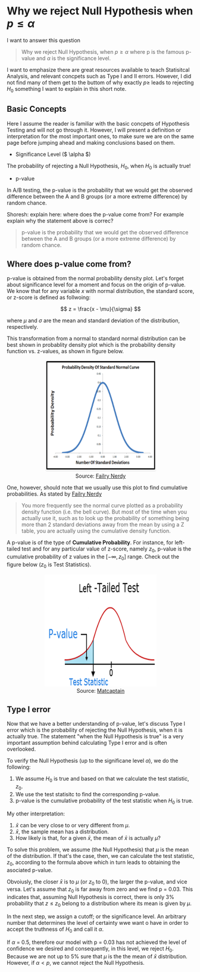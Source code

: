 <script type="text/x-mathjax-config"> MathJax.Hub.Config({ tex2jax: {inlineMath: [['$','$'], ['\\(','\\)']]} }); </script> <script src="https://cdnjs.cloudflare.com/ajax/libs/mathjax/2.7.0/MathJax.js?config=TeX-AMS-MML_HTMLorMML" type="text/javascript"></script>

# Why we reject Null Hypothesis when $p \leq \alpha$
I want to answer this question
> Why we reject Null Hypothesis, when $p \geq \alpha$
where p is the famous p-value and $\alpha$ is the significance level. 

I want to emphasize there are great resources available to teach Statisitcal Analysis, and relevant concpets such as Type I and II errors. However, I did not find many of them get to the buttom of why exactly $p \geq$ leads to rejecting 
$H_0$ something I want to explain in this short note. 

## Basic Concepts
Here I assume the reader is familiar with the basic concpets of Hypothesis Testing and will not go through it. However, I will present a definition or interpretation for the most important ones, to make sure we are on the same page before jumping ahead and making conclusions based on them.


* Significance Level ($ \alpha $)

The probability of rejecting a Null Hypothesis, $H_0$, when $H_0$ is actually true!

* p-value

In A/B testing, the p-value is the probability that we would get the observed difference between the A and B groups (or a more extreme difference) by random chance. 

Shoresh: explain here: where does the p-value come from? For example explain why the statement above is correc?

> p-value is the probability that we would get the observed difference between the A and B groups (or a more extreme difference) by random chance.

## Where does p-value come from?
p-value is obtained from the normal probability density plot. Let's forget about significance level for a moment and focus on the origin of p-value. We know that for any variable $x$ with normal distribution, the standard score, or z-score is defined as follwoing:

$$
z = \frac{x - \mu}{\sigma}
$$

where $\mu$ and $\sigma$ are the mean and standard deviation of the distribution, respectively. 

This transformation from a normal to standard normal distribution can be best shown in probablity density plot which is the probability density function vs. z-values, as shown in figure below. 

<div style="text-align:center"><img src ="fairlynerdy.png" height="300" width="300"/><figcaption>Source: <a href="http://www.fairlynerdy.com/normal-distribution-summary/"> Failry Nerdy </a></figcaption></div>

One, however, should note that we usually use this plot to find cumulative probabilities. As stated by [Failry Nerdy](http://www.fairlynerdy.com/normal-distribution-summary/)
> You more frequently see the normal curve plotted as a probability density function (i.e. the bell curve). But most of the time when you actually use it, such as to look up the probability of something being more than 2 standard deviations away from the mean by using a Z table, you are actually using the cumulative density function.

A p-value is of the type of **Cumulative Probability**. For instance, for left-tailed test and for any particular value of z-score, namely $z_0$, p-value is the cumulative probability of z values in the $[-\infty, z_0]$ range. Check out the figure below ($z_0$ is Test Statistics). 

<div style="text-align:center"><img src ="left-tailed-test.png" height="300" width="300"/><figcaption>Source: <a href="http://www.mathcaptain.com/statistics/p-value.html"> Matcaptain </a></figcaption></div>

## Type I error
Now that we have a better understanding of p-value, let's discuss Type I error which is the probability of rejecting the Null Hypothesis, when it is actually true. The statement "when the Null Hypothesis is true" is a very important assumption behind calculating Type I error and is often overlooked.


To verify the Null Hypothesis (up to the significane level $\alpha$), we do the following:
1. We assume $H_0$ is true and based on that we calculate the test statistic, $z_0$. 
2. We use the test statisitc to find the corresponding p-value. 
3. p-value is the cumulative probability of the test statistic when $H_0$ is true.

My other interpretation:
1. $\bar{x}$ can be very close to or very different from $\mu$. 
2. $\bar{x}$, the sample mean has a distribution. 
3. How likely is that, for a given $\bar{x}$, the mean of $\bar{x}$ is actually $\mu$?

To solve this problem, we assume (the Null Hypothesis) that $\mu$ is the mean of the distribution. If that's the case, then, we can calculate the test statistic, $z_0$, according to the formula above which in turn leads to obtaining the asociated p-value.  

Obvoiusly, the closer $\bar x$ is to $\mu$ (or  $z_0$ to 0), the larger the p-value, and vice versa. Let's assume that  $z_0$ is far away from zero and we find p = 0.03. This indicates that, assuming Null Hypothesis is correct, there is only 3% probability that  $z \leq z_0$ belong to a distribution where its mean is given by $\mu$. 

In the next step, we assign a cutoff; or the significance level. An arbitrary number that determines the level of certainty wwe want o have in order to accept the truthness of $H_0$ and call it $\alpha$. 

If $\alpha$ = 0.5, therefore our model with p = 0.03 has not achieved the level of confidence we desired and consequently, in this level, we reject $H_0$. Because we are not up to 5% sure that $\mu$ is the the mean of $\bar x$ distribution. However, if $\alpha < p$, we cannot reject the Null Hypothesis. 
